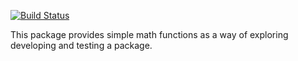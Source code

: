 [![Build Status](https://travis-ci.org/shug3502/mathFunctions.svg?branch=master)](https://travis-ci.org/shug3502/mathFunctions)

This package provides simple math functions as a way of exploring developing and testing a package.
